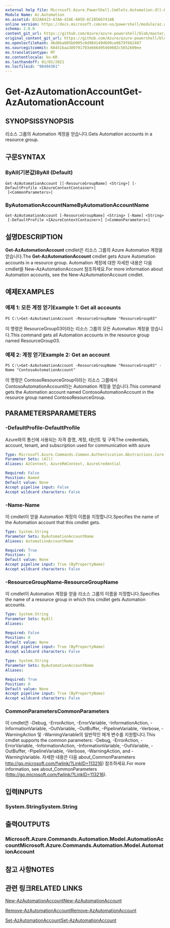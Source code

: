 ```yaml
---
external help file: Microsoft.Azure.PowerShell.Cmdlets.Automation.dll-Help.xml
Module Name: Az.Automation
ms.assetid: B32A8423-A7AA-418E-A95D-6C18566741AB
online version: https://docs.microsoft.com/en-us/powershell/module/az.automation/get-azautomationaccount
schema: 2.0.0
content_git_url: https://github.com/Azure/azure-powershell/blob/master/src/Automation/Automation/help/Get-AzAutomationAccount.md
original_content_git_url: https://github.com/Azure/azure-powershell/blob/master/src/Automation/Automation/help/Get-AzAutomationAccount.md
ms.openlocfilehash: 46d6ba805b6995c0d984149d699ce0679f682407
ms.sourcegitcommit: 68451baa389791703e666d95469602c5652609ee
ms.translationtype: MT
ms.contentlocale: ko-KR
ms.lasthandoff: 01/05/2021
ms.locfileid: "98494361"
---
```

# <span data-ttu-id="740d8-101">Get-AzAutomationAccount</span><span class="sxs-lookup"><span data-stu-id="740d8-101">Get-AzAutomationAccount</span></span>

## <span data-ttu-id="740d8-102">SYNOPSIS</span><span class="sxs-lookup"><span data-stu-id="740d8-102">SYNOPSIS</span></span>
<span data-ttu-id="740d8-103">리소스 그룹의 Automation 계정을 얻습니다.</span><span class="sxs-lookup"><span data-stu-id="740d8-103">Gets Automation accounts in a resource group.</span></span>

## <span data-ttu-id="740d8-104">구문</span><span class="sxs-lookup"><span data-stu-id="740d8-104">SYNTAX</span></span>

### <span data-ttu-id="740d8-105">ByAll(기본값)</span><span class="sxs-lookup"><span data-stu-id="740d8-105">ByAll (Default)</span></span>
```
Get-AzAutomationAccount [[-ResourceGroupName] <String>] [-DefaultProfile <IAzureContextContainer>]
 [<CommonParameters>]
```

### <span data-ttu-id="740d8-106">ByAutomationAccountName</span><span class="sxs-lookup"><span data-stu-id="740d8-106">ByAutomationAccountName</span></span>
```
Get-AzAutomationAccount [-ResourceGroupName] <String> [-Name] <String>
 [-DefaultProfile <IAzureContextContainer>] [<CommonParameters>]
```

## <span data-ttu-id="740d8-107">설명</span><span class="sxs-lookup"><span data-stu-id="740d8-107">DESCRIPTION</span></span>
<span data-ttu-id="740d8-108">**Get-AzAutomationAccount** cmdlet은 리소스 그룹의 Azure Automation 계정을 얻습니다.</span><span class="sxs-lookup"><span data-stu-id="740d8-108">The **Get-AzAutomationAccount** cmdlet gets Azure Automation accounts in a resource group.</span></span>
<span data-ttu-id="740d8-109">Automation 계정에 대한 자세한 내용은 다음 cmdlet을 New-AzAutomationAccount 참조하세요.</span><span class="sxs-lookup"><span data-stu-id="740d8-109">For more information about Automation accounts, see the New-AzAutomationAccount cmdlet.</span></span>

## <span data-ttu-id="740d8-110">예제</span><span class="sxs-lookup"><span data-stu-id="740d8-110">EXAMPLES</span></span>

### <span data-ttu-id="740d8-111">예제 1: 모든 계정 얻기</span><span class="sxs-lookup"><span data-stu-id="740d8-111">Example 1: Get all accounts</span></span>
```
PS C:\>Get-AzAutomationAccount -ResourceGroupName "ResourceGroup03"
```

<span data-ttu-id="740d8-112">이 명령은 ResourceGroup03이라는 리소스 그룹의 모든 Automation 계정을 얻습니다.</span><span class="sxs-lookup"><span data-stu-id="740d8-112">This command gets all Automation accounts in the resource group named ResourceGroup03.</span></span>

### <span data-ttu-id="740d8-113">예제 2: 계정 얻기</span><span class="sxs-lookup"><span data-stu-id="740d8-113">Example 2: Get an account</span></span>
```
PS C:\>Get-AzAutomationAccount -ResourceGroupName "ResourceGroup03" -Name "ContosoAutomationAccount"
```

<span data-ttu-id="740d8-114">이 명령은 ContosoResourceGroup이라는 리소스 그룹에서 ContosoAutomationAccount라는 Automation 계정을 얻습니다.</span><span class="sxs-lookup"><span data-stu-id="740d8-114">This command gets the Automation account named ContosoAutomationAccount in the resource group named ContosoResourceGroup.</span></span>

## <span data-ttu-id="740d8-115">PARAMETERS</span><span class="sxs-lookup"><span data-stu-id="740d8-115">PARAMETERS</span></span>

### <span data-ttu-id="740d8-116">-DefaultProfile</span><span class="sxs-lookup"><span data-stu-id="740d8-116">-DefaultProfile</span></span>
<span data-ttu-id="740d8-117">Azure와의 통신에 사용되는 자격 증명, 계정, 테넌트 및 구독</span><span class="sxs-lookup"><span data-stu-id="740d8-117">The credentials, account, tenant, and subscription used for communication with azure</span></span>

```yaml
Type: Microsoft.Azure.Commands.Common.Authentication.Abstractions.Core.IAzureContextContainer
Parameter Sets: (All)
Aliases: AzContext, AzureRmContext, AzureCredential

Required: False
Position: Named
Default value: None
Accept pipeline input: False
Accept wildcard characters: False
```

### <span data-ttu-id="740d8-118">-Name</span><span class="sxs-lookup"><span data-stu-id="740d8-118">-Name</span></span>
<span data-ttu-id="740d8-119">이 cmdlet이 얻을 Automation 계정의 이름을 지정합니다.</span><span class="sxs-lookup"><span data-stu-id="740d8-119">Specifies the name of the Automation account that this cmdlet gets.</span></span>

```yaml
Type: System.String
Parameter Sets: ByAutomationAccountName
Aliases: AutomationAccountName

Required: True
Position: 1
Default value: None
Accept pipeline input: True (ByPropertyName)
Accept wildcard characters: False
```

### <span data-ttu-id="740d8-120">-ResourceGroupName</span><span class="sxs-lookup"><span data-stu-id="740d8-120">-ResourceGroupName</span></span>
<span data-ttu-id="740d8-121">이 cmdlet이 Automation 계정을 얻을 리소스 그룹의 이름을 지정합니다.</span><span class="sxs-lookup"><span data-stu-id="740d8-121">Specifies the name of a resource group in which this cmdlet gets Automation accounts.</span></span>

```yaml
Type: System.String
Parameter Sets: ByAll
Aliases:

Required: False
Position: 0
Default value: None
Accept pipeline input: True (ByPropertyName)
Accept wildcard characters: False
```

```yaml
Type: System.String
Parameter Sets: ByAutomationAccountName
Aliases:

Required: True
Position: 0
Default value: None
Accept pipeline input: True (ByPropertyName)
Accept wildcard characters: False
```

### <span data-ttu-id="740d8-122">CommonParameters</span><span class="sxs-lookup"><span data-stu-id="740d8-122">CommonParameters</span></span>
<span data-ttu-id="740d8-123">이 cmdlet은 -Debug, -ErrorAction, -ErrorVariable, -InformationAction, -InformationVariable, -OutVariable, -OutBuffer, -PipelineVariable, -Verbose, -WarningAction 및 -WarningVariable의 일반적인 매개 변수를 지원합니다.</span><span class="sxs-lookup"><span data-stu-id="740d8-123">This cmdlet supports the common parameters: -Debug, -ErrorAction, -ErrorVariable, -InformationAction, -InformationVariable, -OutVariable, -OutBuffer, -PipelineVariable, -Verbose, -WarningAction, and -WarningVariable.</span></span> <span data-ttu-id="740d8-124">자세한 내용은 다음 about_CommonParameters http://go.microsoft.com/fwlink/?LinkID=113216) 참조하세요.</span><span class="sxs-lookup"><span data-stu-id="740d8-124">For more information, see about_CommonParameters (http://go.microsoft.com/fwlink/?LinkID=113216).</span></span>

## <span data-ttu-id="740d8-125">입력</span><span class="sxs-lookup"><span data-stu-id="740d8-125">INPUTS</span></span>

### <span data-ttu-id="740d8-126">System.String</span><span class="sxs-lookup"><span data-stu-id="740d8-126">System.String</span></span>

## <span data-ttu-id="740d8-127">출력</span><span class="sxs-lookup"><span data-stu-id="740d8-127">OUTPUTS</span></span>

### <span data-ttu-id="740d8-128">Microsoft.Azure.Commands.Automation.Model.AutomationAccount</span><span class="sxs-lookup"><span data-stu-id="740d8-128">Microsoft.Azure.Commands.Automation.Model.AutomationAccount</span></span>

## <span data-ttu-id="740d8-129">참고 사항</span><span class="sxs-lookup"><span data-stu-id="740d8-129">NOTES</span></span>

## <span data-ttu-id="740d8-130">관련 링크</span><span class="sxs-lookup"><span data-stu-id="740d8-130">RELATED LINKS</span></span>

[<span data-ttu-id="740d8-131">New-AzAutomationAccount</span><span class="sxs-lookup"><span data-stu-id="740d8-131">New-AzAutomationAccount</span></span>](./New-AzAutomationAccount.md)

[<span data-ttu-id="740d8-132">Remove-AzAutomationAccount</span><span class="sxs-lookup"><span data-stu-id="740d8-132">Remove-AzAutomationAccount</span></span>](./Remove-AzAutomationAccount.md)

[<span data-ttu-id="740d8-133">Set-AzAutomationAccount</span><span class="sxs-lookup"><span data-stu-id="740d8-133">Set-AzAutomationAccount</span></span>](./Set-AzAutomationAccount.md)


